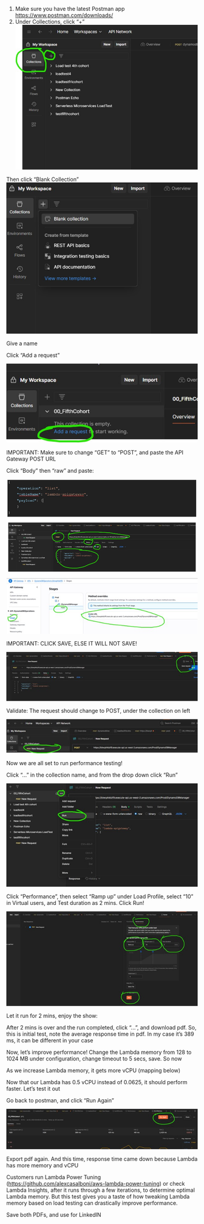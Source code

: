 1.	Make sure you have the latest Postman app https://www.postman.com/downloads/ 
2.	Under Collections, click “+”
![LT1](./images/LT1.jpg)

Then click “Blank Collection”
![LT2](./images/LT2.jpg)
 

Give a name

Click “Add a request”

 ![LT3](./images/LT3.jpg)


IMPORTANT: Make sure to change “GET” to “POST”, and paste the API Gateway POST URL

Click “Body” then “raw” and paste:

![LT4](./images/LT4.jpg)

![LT5](./images/LT5.jpg)
 


 

IMPORTANT: CLICK SAVE, ELSE IT WILL NOT SAVE!

 ![LT6](./images/LT6.jpg)

Validate: The request should change to POST, under the collection on left

 ![LT7](./images/LT7.jpg)


Now we are all set to run performance testing! 

Click “...” in the collection name, and from the drop down click “Run”

 ![LT8](./images/LT8.jpg)

Click “Performance”, then select “Ramp up” under Load Profile, select “10” in Virtual users, and Test duration as 2 mins. Click Run!

 ![LT9](./images/LT9.jpg)

Let it run for 2 mins, enjoy the show:

 

After 2 mins is over and the run completed, click “...”, and download pdf. So, this is initial test, note the average response time in pdf. In my case it’s 389 ms, it can be different in your case

 

Now, let’s improve performance! Change the Lambda memory from 128 to 1024 MB under configuration, change timeout to 5 secs, save. So now  

 

As we increase Lambda memory, it gets more vCPU (mapping below)
 

Now that our Lambda has 0.5 vCPU instead of 0.0625, it should perform faster. Let’s test it out

Go back to postman, and click “Run Again”

 ![LT10](./images/LT10.jpg)

Export pdf again. And this time, response time came down because Lambda has more memory and vCPU
 

Customers run Lambda Power Tuning (https://github.com/alexcasalboni/aws-lambda-power-tuning) or check Lambda Insights, after it runs through a few iterations, to determine optimal Lambda memory. But this test gives you a taste of how tweaking Lambda memory based on load testing can drastically improve performance.

Save both PDFs, and use for LinkedIN
